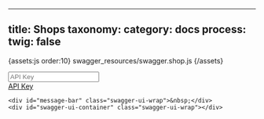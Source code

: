 
---
title: Shops
taxonomy:
    category: docs
process:
	twig: false
---
{assets:js order:10}
swagger_resources/swagger.shop.js
{/assets}

<div class="swagger-section">
	<div id='header'>
	    <div class="swagger-ui-wrap">
	        <form id='api_selector'>
	            <div class='input'><input placeholder="API Key" id="input_apiKey" name="apiKey" type="text"/></div>
	            <div class='input explore-btn'><a id="explore" href="#">API Key</a></div>
	        </form>
	    </div>
	</div>

	<div id="message-bar" class="swagger-ui-wrap">&nbsp;</div>
	<div id="swagger-ui-container" class="swagger-ui-wrap"></div>
</div>


